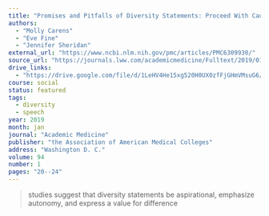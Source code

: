 ```yaml
---
title: "Promises and Pitfalls of Diversity Statements: Proceed With Caution"
authors:
  - "Molly Carens"
  - "Eve Fine"
  - "Jennifer Sheridan"
external_url: "https://www.ncbi.nlm.nih.gov/pmc/articles/PMC6309930/"
source_url: "https://journals.lww.com/academicmedicine/Fulltext/2019/01000/Promises_and_Pitfalls_of_Diversity_Statements_.13.aspx"
drive_links:
  - "https://drive.google.com/file/d/1LeHV4He15xg520H0UX0zfFjGHmVMsuG6/view?usp=drivesdk"
course: social
status: featured
tags:
  - diversity
  - speech
year: 2019
month: jan
journal: "Academic Medicine"
publisher: "the Association of American Medical Colleges"
address: "Washington D. C."
volume: 94
number: 1
pages: "20--24"
---
```


> studies suggest that diversity statements be aspirational, emphasize autonomy, and express a value for difference
